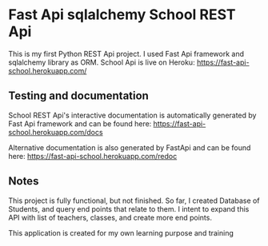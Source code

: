 # Fast Api sqlalchemy School REST Api
This is my first Python REST Api project. I used Fast Api framework and sqlalchemy library as ORM. School Api is live on Heroku: https://fast-api-school.herokuapp.com/

## Testing and documentation
School REST Api's interactive documentation is automatically generated by Fast Api framework and can be found here: 
https://fast-api-school.herokuapp.com/docs

Alternative documentation is also generated by FastApi and can be found here: https://fast-api-school.herokuapp.com/redoc

## Notes
This project is fully functional, but not finished. So far, I created Database of Students, and query end points that relate to them. 
I intent to expand this API with list of teachers, classes, and create more end points.

This application is created for my own learning purpose and training

